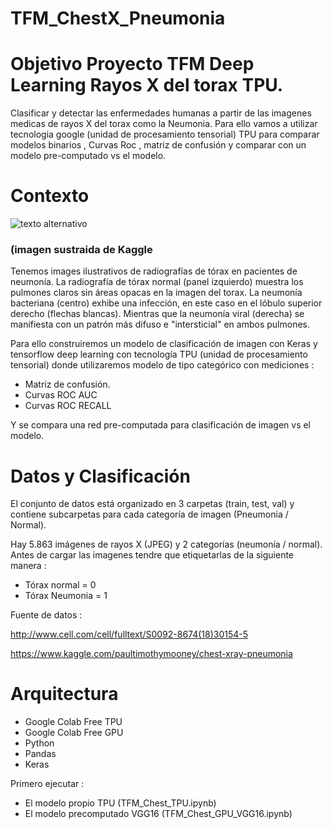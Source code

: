 # TFM_ChestX_Pneumonia
# Objetivo Proyecto TFM Deep Learning Rayos X del torax TPU.
Clasificar y detectar las enfermedades humanas a partir de las imagenes medicas de rayos X del torax como la Neumonia.
Para ello vamos a utilizar tecnologia google (unidad de procesamiento tensorial) TPU para comparar modelos binarios , Curvas Roc , matriz de confusión y comparar con un modelo pre-computado vs el modelo.

# Contexto

![texto alternativo](https://i.imgur.com/jZqpV51.png) 

### (imagen sustraida de Kaggle 


Tenemos images ilustrativos de radiografías de tórax en pacientes de neumonía. 
La radiografía de tórax normal (panel izquierdo) muestra los pulmones claros sin áreas opacas en la imagen del torax. 
La neumonía bacteriana (centro) exhibe una infección, en este caso en el lóbulo superior derecho (flechas blancas).
Mientras que la neumonía viral (derecha) se manifiesta con un patrón más difuso e "intersticial" en ambos pulmones.

Para ello construiremos un modelo de clasificación de imagen con Keras y tensorflow deep learning con tecnología TPU (unidad de procesamiento tensorial) donde utilizaremos modelo de tipo categórico con mediciones :


*   Matriz de confusión.
*   Curvas ROC AUC
*   Curvas ROC RECALL

Y se compara una red pre-computada para clasificación de imagen vs el modelo. 

# **Datos y Clasificación**

El conjunto de datos está organizado en 3 carpetas (train, test, val) y contiene subcarpetas para cada categoría de imagen (Pneumonia / Normal). 

Hay 5.863 imágenes de rayos X (JPEG) y 2 categorías (neumonía / normal).
Antes de cargar las imagenes tendre que etiquetarlas de la siguiente manera :							
- Tórax normal      = 0	
- Tórax Neumonia = 1

Fuente de datos : 

http://www.cell.com/cell/fulltext/S0092-8674(18)30154-5

https://www.kaggle.com/paultimothymooney/chest-xray-pneumonia

# **Arquitectura**


*   Google Colab Free TPU
*   Google Colab Free GPU
*   Python
*   Pandas
*   Keras

Primero ejecutar :

* El modelo propio TPU (TFM_Chest_TPU.ipynb)
* El modelo precomputado VGG16 (TFM_Chest_GPU_VGG16.ipynb)



